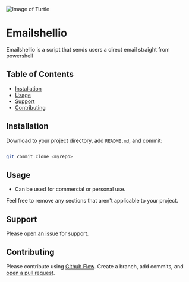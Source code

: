 ![Image of Turtle](https://img.rawpixel.com/s3fs-private/rawpixel_images/website_content/pd19-3-29502u.jpg?w=800&dpr=1&fit=default&crop=default&q=65&vib=3&con=3&usm=15&bg=F4F4F3&ixlib=js-2.2.1&s=4d39b13ed42a511108db86878338df36)
# Emailshellio

Emailshellio is a script that sends users a direct email straight from powershell 

## Table of Contents

- [Installation](#installation)
- [Usage](#usage)
- [Support](#support)
- [Contributing](#contributing)

## Installation

Download to your project directory, add `README.md`, and commit:

```sh

git commit clone <myrepo>
```

## Usage

- Can be used for commercial or personal use. 

Feel free to remove any sections that aren't applicable to your project.

## Support

Please [open an issue](https://github.com/fraction/readme-boilerplate/issues/new) for support.

## Contributing

Please contribute using [Github Flow](https://guides.github.com/introduction/flow/). Create a branch, add commits, and [open a pull request](https://github.com/fraction/readme-boilerplate/compare/).
